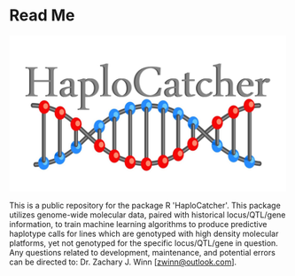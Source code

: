 # Read Me

<img src="https://raw.githubusercontent.com/zjwinn/HaploCatcher/main/HaploCatcher_Logo.png" title="HaploCatcher: A Predictive Haplotyping Package" width="500" />

This is a public repository for the package R 'HaploCatcher'. This package utilizes genome-wide molecular data, paired with historical locus/QTL/gene information, to train machine learning algorithms to produce predictive haplotype calls for lines which are genotyped with high density molecular platforms, yet not genotyped for the specific locus/QTL/gene in question. Any questions related to development, maintenance, and potential errors can be directed to: Dr. Zachary J. Winn [zwinn@outlook.com].
